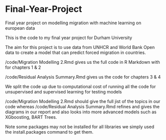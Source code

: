 # Final-Year-Project
Final year project on modelling migration with machine learning on european data

This is the code to my final year project for Durham University

The aim for this project is to use data from UNHCR and World Bank Open data to create a model that can predict forced migration in countries. 


/code/Migration Modelling 2.Rmd gives us the full code in R Markdown with for chapters 1 & 2 

/code/Residual Analysis Summary.Rmd gives us the code for chapters 3 & 4

We split the code up due to computational cost of running all the code for unsupervised and supervised learning for testing models 

/code/Migration Modelling 2.Rmd should give the full jist of the topics in our code whereas 
/code/Residual Analysis Summary.Rmd refines and gives the diagrams in our report and also looks into more advanced models 
such as XGboosting, BART Trees. 

Note some packages may not be installed for all libraries we simply used the install.packages command to get them. 
